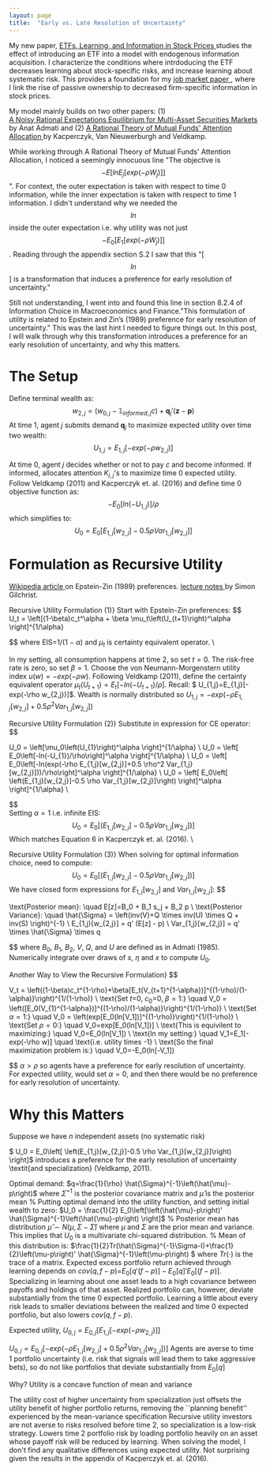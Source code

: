 ```yaml
---
layout: page
title:  "Early vs. Late Resolution of Uncertainty"
---
```



My new paper, 
<a href="https://papers.ssrn.com/sol3/papers.cfm?abstract_id=3571409">
ETFs, Learning, and Information in Stock Prices
</a> studies the effect of introducing an ETF into a model with endogenous information acquisition.  I characterize the conditions where intrdoducing the ETF decreases learning about stock-specific risks, and increase learning about systematic risk.  This provides a foundation for my <a href="https://papers.ssrn.com/sol3/papers.cfm?abstract_id=3243910"> job market paper
</a>, where I link the rise of passive ownership to decreased firm-specific information in stock prices.

My model mainly builds on two other papers: (1)  
<a href="https://www.jstor.org/stable/1911659?seq=1#metadata_info_tab_contents">
A Noisy Rational Expectations Equilibrium for Multi-Asset Securities Markets
</a> by Anat Admati  and (2) <a href="https://onlinelibrary.wiley.com/doi/abs/10.3982/ECTA11412">
A Rational Theory of Mutual Funds' Attention Allocation
</a> by Kacperczyk, Van Nieuwerburgh and Veldkamp. 

While working through A Rational Theory of Mutual Funds' Attention Allocation, I noticed a seemingly innocuous line "The objective is $$−E[lnE_j[exp(−\rho W_j)]]$$".  For context, the outer expectation is taken with respect to time 0 information, while the inner expectation is taken with respect to time 1 information.  I didn't understand why we needed the $$ln$$ inside the outer expectation i.e. why utility was not just $$-E_0[E_1[exp(-\rho W_j)]]$$.  Reading through the appendix section S.2 I saw that this "[$$ln$$] is a transformation that induces a preference for early resolution of uncertainty."  

Still not understanding, I went into and found this line in section 8.2.4 of Information Choice in Macroeconomics and Finance."This formulation of utility
is related to Epstein and Zin’s (1989) preference for early resolution of uncertainty."  This was the last hint I needed to figure things out.  In this post, I will walk through why this transformation introduces a preference for an early resolution of uncertainty, and why this matters. 


# The Setup

Define terminal wealth as: 
$$ w_{2,j}=\left(w_{0,j}-\mathds{1}_{informed,j} c\right) +\mathbf{q}_j'(\mathbf{z} - \mathbf{p}) $$
At time 1, agent $j$ submits demand $\mathbf{q}_j$ to maximize expected utility over time two wealth:
$$ U_{1,j}=E_{1,j}[-exp(-\rho w_{2,j})] $$

At time 0, agent $j$ decides whether or not to pay $c$ and become informed.  If informed, allocates attention $K_{i,j}$'s to maximize time 0 expected utility.  Follow Veldkamp (2011) and Kacperczyk et. al. (2016) and define time 0 objective function as:
$$ -E_0[ln(-U_{1,j})]/\rho $$ 
which simplifies to:
$$ U_0 = E_0\left[E_{1,j}[w_{2,j}]-0.5 \rho Var_{1,j}[w_{2,j}] \right] $$	

# Formulation as Recursive Utility


<a href="https://en.wikipedia.org/wiki/Epstein%E2%80%93Zin_preferences">
Wikipedia article
</a> on Epstein-Zin (1989) preferences. 

<a href="http://people.bu.edu/sgilchri/teaching/EC%20745%20Fall%202013/Lecture%20Slides/lecture6_recursive_preferences.pdf">
lecture notes
</a> by Simon Gilchrist.

Recursive Utility Formulation (1)}
Start with Epstein-Zin preferences:
$$	
U_t = \left[(1-\beta)c_t^\alpha + \beta \mu_t\left(U_{t+1}\right)^\alpha \right]^{1/\alpha} 

$$
where EIS=$1/(1-\alpha)$ and $\mu_t$ is certainty equivalent operator. \\


In my setting, all consumption happens at time 2, so set $t=0$.  The risk-free rate is zero, so set $\beta=1$.
Choose the von Neumann-Morgenstern utility index $u(w)=-exp(-\rho w)$.
Following Veldkamp (2011), define the certainty equivalent operator $\mu_t(U_{t+1})=E_t\left[-ln(-U_{t+1})/\rho\right]$. 
Recall: $	U_{1,j}=E_{1,j}[-exp(-\rho w_{2,j})]$.  Wealth is normally distributed so $U_{1,j}=-exp(-\rho E_{1,j}[w_{2,j}]+0.5 \rho^2 Var_{1,j}[w_{2,j}])$





Recursive Utility Formulation (2)}
Substitute in expression for CE operator:
$$

U_0 = \left[\mu_0\left(U_{1}\right)^\alpha \right]^{1/\alpha}  \\
U_0 = \left[ E_0\left[-ln(-U_{1})/\rho\right]^\alpha  \right]^{1/\alpha}  \\
U_0 = \left[ E_0\left[-ln(exp(-\rho E_{1,j}[w_{2,j}]+0.5 \rho^2 Var_{1,j}[w_{2,j}]))/\rho\right]^\alpha \right]^{1/\alpha}  \\
U_0 = \left[ E_0\left[ \left(E_{1,j}[w_{2,j}]-0.5 \rho Var_{1,j}[w_{2,j}]\right) \right]^\alpha  \right]^{1/\alpha}  \\

$$	
Setting $\alpha=1$ i.e. infinite EIS:
$$
U_0 = E_0\left[ \left(E_{1,j}[w_{2,j}]-0.5 \rho Var_{1,j}[w_{2,j}]\right) \right]
$$
Which matches Equation 6 in Kacperczyk et. al. (2016). 	\



Recursive Utility Formulation (3)}
When solving for optimal information choice, need to compute:
$$
U_0 = E_0\left[ \left(E_{1,j}[w_{2,j}]-0.5 \rho Var_{1,j}[w_{2,j}]\right) \right]
$$
We have closed form expressions for $E_{1,j}[w_{2,j}]$ and $Var_{1,j}[w_{2,j}]$:
$$

\text{Posterior mean}: \quad E[z]=B_0 + B_1 s_j + B_2 p \\
\text{Posterior Variance}: \quad \hat{\Sigma} = \left(inv(V)+Q \times inv(U) \times Q + inv(S) \right)^{-1} \\
E_{1,j}[w_{2,j}] = q' (E[z] - p)  \\
Var_{1,j}[w_{2,j}] = q' \times \hat{\Sigma} \times q

$$
where $B_0$, $B_1$, $B_2$, $V$, $Q$, and $U$ are defined as in Admati (1985). Numerically integrate over draws of $s$, $\eta$ and $x$ to compute $U_0$. 


Another Way to View the Recursive Formulation}
$$

V_t = \left((1-\beta)c_t^{1-\rho}+\beta[E_t(V_{t+1}^{1-\alpha})]^{(1-\rho)/(1-\alpha)}\right)^{1/(1-\rho)} \\
\text{Set $t$=0, $c_0$=0, $\beta=1$:} \quad 	V_0 = \left([E_0(V_{1}^{1-\alpha})]^{(1-\rho)/(1-\alpha)}\right)^{1/(1-\rho)} \\
\text{Set $\alpha=1$:} \quad   	V_0 = \left(exp[E_0(ln[V_1])]^{(1-\rho)}\right)^{1/(1-\rho)} \\
\text{Set $\rho=0$:} \quad 	V_0=exp[E_0(ln[V_1])] \\
\text{This is equivilent to maximizing:} \quad V_0=E_0(ln[V_1]) \\
\text{In my setting:} \quad V_1=E_1[-exp(-\rho w)] \quad	\text{i.e. utility times -1} \\
\text{So the final maximization problem is:} \quad V_0=-E_0(ln[-V_1])	

$$
$\alpha>\rho$ so agents have a preference for early resolution of uncertainty.  For expected utility, would set $\alpha=0$, and then there would be no preference for early resolution of uncertainty. 	


# Why this Matters

Suppose we have $n$ independent assets (no systematic risk)

$	U_0 = E_0\left[ \left(E_{1,j}[w_{2,j}]-0.5 \rho Var_{1,j}[w_{2,j}]\right) \right]$ introduces a preference for the early resolution of uncertainty \textit{and specialization} (Veldkamp, 2011).


Optimal demand: $q=\frac{1}{\rho} \hat{\Sigma}^{-1}\left(\hat{\mu}-p\right)$ where $\hat{\Sigma}^{-1}$ is the posterior covariance matrix and $\hat{\mu}$ is the posterior mean
% Putting optimal demand into the utility function, and setting initial wealth to zero: $U_0 = \frac{1}{2} E_0\left[\left(\hat{\mu}-p\right)' \hat{\Sigma}^{-1}\left(\hat{\mu}-p\right) \right]$
% Posterior mean has distribution $\hat{\mu} \sim N(\mu,\Sigma-\hat{\Sigma})$ where $\mu$ and $\Sigma$ are the prior mean and variance.  This implies that $U_0$ is a multivariate chi-squared distribution.
% Mean of this distribution is: $\frac{1}{2}Tr(\hat{\Sigma}^{-1}\Sigma-I)+\frac{1}{2}\left(\mu-p\right)' \hat{\Sigma}^{-1}\left(\mu-p\right) $ where $Tr(\cdot)$ is the trace of a matrix.
Expected excess portfolio return achieved through learning depends on $cov(q,f-p)$=$E_0\left[q'(f-p)\right]-E_0\left[q\right]'E_0\left[(f-p)\right]$.
Specializing in learning about one asset leads to a high covariance between payoffs and holdings of that asset.  Realized portfolio can, however, deviate substantially from the time 0 expected portfolio.
Learning a little about every risk leads to smaller deviations between the realized and time 0 expected portfolio, but also lowers $cov(q,f-p)$.

Expected utility, $U_{0,j}=E_{0,j}\left[E_{1,j}[-exp(-\rho w_{2,j})]\right]$

$U_{0,j}=E_{0,j}\left[-exp\left(-\rho E_{1,j}[w_{2,j}]+0.5 \rho^2 Var_{1,j}[w_{2,j}]\right) \right]$
Agents are averse to time 1 portfolio uncertainty (i.e. risk that signals will lead them to take aggressive bets), so do not like portfolios that deviate substantially from $E_0\left[q\right]$

Why?  Utility is a concave function of mean and variance

The utility cost of higher uncertainty from specialization just offsets the utility
benefit of higher portfolio returns, removing the ``planning benefit'' experienced by the mean-variance specification
Recursive utility investors are not averse to risks resolved before time 2, so specialization is a low-risk strategy.  Lowers time 2 portfolio risk by loading portfolio heavily on an asset whose payoff risk will be reduced by learning.
When solving the model, I don't find any qualitative differences using expected utility.  Not surprising given the results in the appendix of Kacperczyk et. al. (2016).